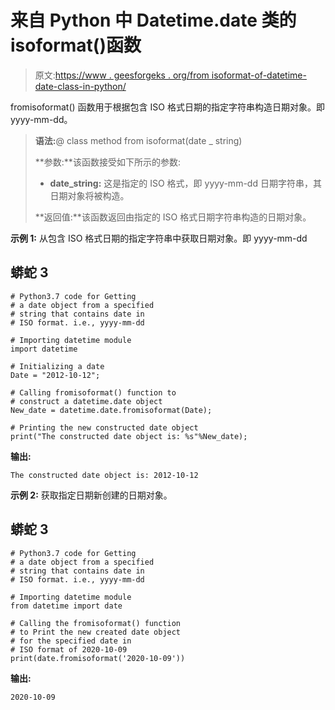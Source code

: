 # 来自 Python 中 Datetime.date 类的 isoformat()函数

> 原文:[https://www . geesforgeks . org/from isoformat-of-datetime-date-class-in-python/](https://www.geeksforgeeks.org/fromisoformat-function-of-datetime-date-class-in-python/)

fromisoformat() 函数用于根据包含 ISO 格式日期的指定字符串构造日期对象。即 yyyy-mm-dd。

> **语法:**@ class method from isoformat(date _ string)
> 
> **参数:**该函数接受如下所示的参数:
> 
> *   **date_string:** 这是指定的 ISO 格式，即 yyyy-mm-dd 日期字符串，其日期对象将被构造。
> 
> **返回值:**该函数返回由指定的 ISO 格式日期字符串构造的日期对象。

**示例 1:** 从包含 ISO 格式日期的指定字符串中获取日期对象。即 yyyy-mm-dd

## 蟒蛇 3

```
# Python3.7 code for Getting
# a date object from a specified
# string that contains date in
# ISO format. i.e., yyyy-mm-dd

# Importing datetime module
import datetime

# Initializing a date
Date = "2012-10-12";

# Calling fromisoformat() function to
# construct a datetime.date object 
New_date = datetime.date.fromisoformat(Date);

# Printing the new constructed date object
print("The constructed date object is: %s"%New_date);
```

**输出:**

```
The constructed date object is: 2012-10-12
```

**示例 2:** 获取指定日期新创建的日期对象。

## 蟒蛇 3

```
# Python3.7 code for Getting
# a date object from a specified
# string that contains date in
# ISO format. i.e., yyyy-mm-dd

# Importing datetime module
from datetime import date

# Calling the fromisoformat() function
# to Print the new created date object
# for the specified date in
# ISO format of 2020-10-09
print(date.fromisoformat('2020-10-09'))
```

**输出:**

```
2020-10-09
```